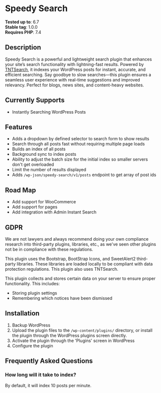 # Speedy Search

**Tested up to**: 6.7  
**Stable tag**: 1.0.0  
**Requires PHP**: 7.4

## Description

Speedy Search is a powerful and lightweight search plugin that enhances your site’s search functionality with lightning-fast results. Powered by [TNTSearch](https://github.com/teamtnt/tntsearch), it indexes your WordPress posts for instant, accurate, and efficient searching. Say goodbye to slow searches—this plugin ensures a seamless user experience with real-time suggestions and improved relevancy. Perfect for blogs, news sites, and content-heavy websites.

## Currently Supports

* Instantly Searching WordPress Posts

## Features

* Adds a dropdown by defined selector to search form to show results
* Search through all posts fast without requiring multiple page loads
* Builds an index of all posts
* Background sync to index posts
* Ability to adjust the batch size for the initial index so smaller servers don't get overloaded
* Limit the number of results displayed
* Adds `/wp-json/speedy-search/v1/posts` endpoint to get array of post ids

## Road Map

* Add support for WooCommerce
* Add support for pages
* Add integration with Admin Instant Search

## GDPR

We are not lawyers and always recommend doing your own compliance research into third-party plugins, libraries, etc., as we've seen other plugins not be in compliance with these regulations.

This plugin uses the Bootstrap, BootStrap Icons, and SweetAlert2 third-party libraries. These libraries are loaded locally to be compliant with data protection regulations. This plugin also uses TNTSearch.

This plugin collects and stores certain data on your server to ensure proper functionality. This includes:

* Storing plugin settings
* Remembering which notices have been dismissed

## Installation

1. Backup WordPress
2. Upload the plugin files to the `/wp-content/plugins/` directory, or install the plugin through the WordPress plugins screen directly.
3. Activate the plugin through the 'Plugins' screen in WordPress
4. Configure the plugin

## Frequently Asked Questions

### How long will it take to index?

By default, it will index 10 posts per minute.
